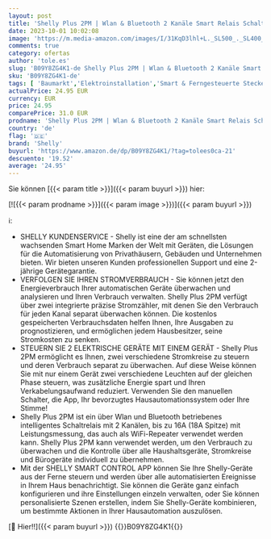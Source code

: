 ```yaml
---
layout: post
title: 'Shelly Plus 2PM | Wlan & Bluetooth 2 Kanäle Smart Relais Schalter mit Leistungsmessung | Hausautomation | Garagentore & Rollläden Fernsteuerung Alexa & Google Home Kompatibilität IOS Android App'
date: 2023-10-01 10:02:08
image: 'https://m.media-amazon.com/images/I/31KqD3lhl+L._SL500_._SL400_.jpg'
comments: true
category: ofertas
author: 'tole.es'
slug: 'B09Y8ZG4K1-de Shelly Plus 2PM | Wlan & Bluetooth 2 Kanäle Smart Relais...'
sku: 'B09Y8ZG4K1-de'
tags: [ 'Baumarkt','Elektroinstallation','Smart & Ferngesteuerte Stecker','Steckdosen & Zubehör','shelly','🇩🇪', ]
actualPrice: 24.95 EUR
currency: EUR
price: 24.95
comparePrice: 31.0 EUR
prodname: 'Shelly Plus 2PM | Wlan & Bluetooth 2 Kanäle Smart Relais Schalter mit Leistungsmessung | Hausautomation | Garagentore & Rollläden Fernsteuerung Alexa & Google Home Kompatibilität IOS Android App'
country: 'de'
flag: '🇩🇪'
brand: 'Shelly'
buyurl: 'https://www.amazon.de/dp/B09Y8ZG4K1/?tag=tolees0ca-21'
descuento: '19.52'
average: '24.95'
---
```


Sie können [{{< param title >}}]({{< param buyurl >}}) hier:

[![{{< param prodname >}}]({{< param image >}})]({{< param buyurl >}})

ℹ️:

- SHELLY KUNDENSERVICE - Shelly ist eine der am schnellsten wachsenden Smart Home Marken der Welt mit Geräten, die Lösungen für die Automatisierung von Privathäusern, Gebäuden und Unternehmen bieten. Wir bieten unseren Kunden professionellen Support und eine 2-jährige Gerätegarantie.
- VERFOLGEN SIE IHREN STROMVERBRAUCH - Sie können jetzt den Energieverbrauch Ihrer automatischen Geräte überwachen und analysieren und Ihren Verbrauch verwalten. Shelly Plus 2PM verfügt über zwei integrierte präzise Stromzähler, mit denen Sie den Verbrauch für jeden Kanal separat überwachen können. Die kostenlos gespeicherten Verbrauchsdaten helfen Ihnen, Ihre Ausgaben zu prognostizieren, und ermöglichen jedem Hausbesitzer, seine Stromkosten zu senken.
- STEUERN SIE 2 ELEKTRISCHE GERÄTE MIT EINEM GERÄT - Shelly Plus 2PM ermöglicht es Ihnen, zwei verschiedene Stromkreise zu steuern und deren Verbrauch separat zu überwachen. Auf diese Weise können Sie mit nur einem Gerät zwei verschiedene Leuchten auf der gleichen Phase steuern, was zusätzliche Energie spart und Ihren Verkabelungsaufwand reduziert. Verwenden Sie den manuellen Schalter, die App, Ihr bevorzugtes Hausautomationssystem oder Ihre Stimme!
- Shelly Plus 2PM ist ein über Wlan und Bluetooth betriebenes intelligentes Schaltrelais mit 2 Kanälen, bis zu 16A (18A Spitze) mit Leistungsmessung, das auch als WiFi-Repeater verwendet werden kann. Shelly Plus 2PM kann verwendet werden, um den Verbrauch zu überwachen und die Kontrolle über alle Haushaltsgeräte, Stromkreise und Bürogeräte individuell zu übernehmen.
- Mit der SHELLY SMART CONTROL APP können Sie Ihre Shelly-Geräte aus der Ferne steuern und werden über alle automatisierten Ereignisse in Ihrem Haus benachrichtigt. Sie können die Geräte ganz einfach konfigurieren und ihre Einstellungen einzeln verwalten, oder Sie können personalisierte Szenen erstellen, indem Sie Shelly-Geräte kombinieren, um bestimmte Aktionen in Ihrer Hausautomation auszulösen.

[🛒 Hier!!]({{< param buyurl >}})
{{<world>}}B09Y8ZG4K1{{</world>}}

